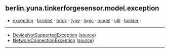 
## berlin.yuna.tinkerforgesensor.model.exception
* [exception](readmeDoc/berlin/yuna/tinkerforgesensor/model/exception/README.md) · [bricklet](readmeDoc/berlin/yuna/tinkerforgesensor/model/sensor/bricklet/README.md) · [brick](readmeDoc/berlin/yuna/tinkerforgesensor/model/sensor/brick/README.md) · [type](readmeDoc/berlin/yuna/tinkerforgesensor/model/type/README.md) · [logic](readmeDoc/berlin/yuna/tinkerforgesensor/logic/README.md) · [model](readmeDoc/berlin/yuna/tinkerforgesensor/model/README.md) · [util](readmeDoc/berlin/yuna/tinkerforgesensor/util/README.md) · [builder](readmeDoc/berlin/yuna/tinkerforgesensor/model/builder/README.md) · 
---
* [DeviceNotSupportedException](readmeDoc/berlin/yuna/tinkerforgesensor/model/exception/DeviceNotSupportedException.md) ([source](src/main/java/berlin/yuna/tinkerforgesensor/model/exception/DeviceNotSupportedException.java))
* [NetworkConnectionException](readmeDoc/berlin/yuna/tinkerforgesensor/model/exception/NetworkConnectionException.md) ([source](src/main/java/berlin/yuna/tinkerforgesensor/model/exception/NetworkConnectionException.java))
---
